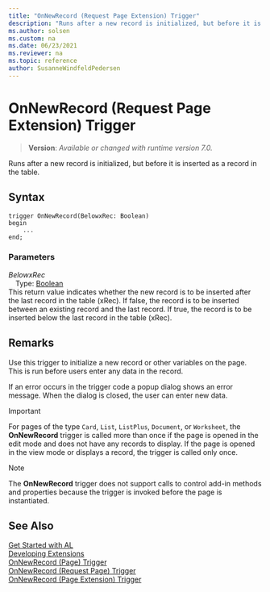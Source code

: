```yaml
---
title: "OnNewRecord (Request Page Extension) Trigger"
description: "Runs after a new record is initialized, but before it is inserted as a record in the table."
ms.author: solsen
ms.custom: na
ms.date: 06/23/2021
ms.reviewer: na
ms.topic: reference
author: SusanneWindfeldPedersen
---
```

[//]: # (START>DO_NOT_EDIT)
[//]: # (IMPORTANT:Do not edit any of the content between here and the END>DO_NOT_EDIT.)
[//]: # (Any modifications should be made in the .xml files in the ModernDev repo.)

# OnNewRecord (Request Page Extension) Trigger
> **Version**: _Available or changed with runtime version 7.0._

Runs after a new record is initialized, but before it is inserted as a record in the table.


## Syntax
```AL
trigger OnNewRecord(BelowxRec: Boolean)
begin
    ...
end;
```

### Parameters

*BelowxRec*  
&emsp;Type: [Boolean](../../methods-auto/boolean/boolean-data-type.md)  
This return value indicates whether the new record is to be inserted after the last record in the table (xRec). If false, the record is to be inserted between an existing record and the last record. If true, the record is to be inserted below the last record in the table (xRec).  



[//]: # (IMPORTANT: END>DO_NOT_EDIT)

## Remarks

Use this trigger to initialize a new record or other variables on the page. This is run before users enter any data in the record.  
  
If an error occurs in the trigger code a popup dialog shows an error message. When the dialog is closed, the user can enter new data.  

> [!IMPORTANT]  
> For pages of the type `Card`, `List`, `ListPlus`, `Document`, or `Worksheet`, the **OnNewRecord** trigger is called more than once if the page is opened in the edit mode and does not have any records to display. If the page is opened in the view mode or displays a record, the trigger is called only once.

> [!NOTE]  
> The **OnNewRecord** trigger does not support calls to control add-in methods and properties because the trigger is invoked before the page is instantiated. <!-- For more information see, [Exposing Methods and Properties in a Windows Client Control Add-in](Exposing-Methods-and-Properties-in-a-Windows-Client-Control-Add-in.md).  -->

## See Also  
[Get Started with AL](../../devenv-get-started.md)  
[Developing Extensions](../../devenv-dev-overview.md)  
[OnNewRecord (Page) Trigger](../page/devenv-onnewrecord-page-trigger.md)  
[OnNewRecord (Request Page) Trigger](../requestpage/devenv-onnewrecord-requestpage-trigger.md)  
[OnNewRecord (Page Extension) Trigger](../pageextension/devenv-onnewrecord-pageextension-trigger.md)
